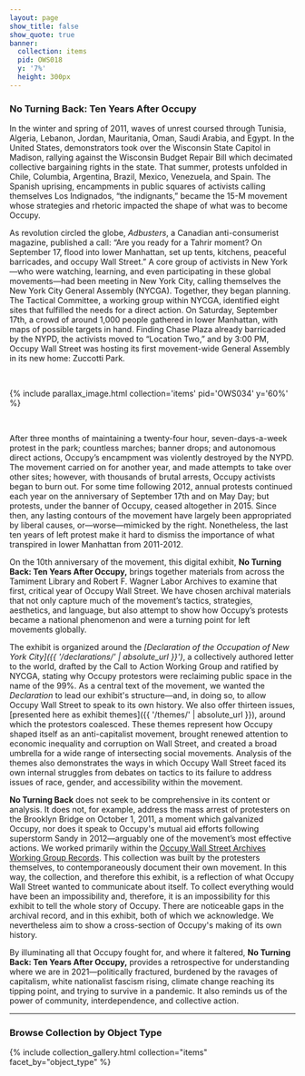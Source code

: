 ```yaml
---
layout: page
show_title: false
show_quote: true
banner:
  collection: items
  pid: OWS018
  y: '7%'
  height: 300px
---
```





### **No Turning Back: Ten Years After Occupy**

In the winter and spring of 2011, waves of unrest coursed through Tunisia, Algeria, Lebanon, Jordan, Mauritania, Oman, Saudi Arabia, and Egypt. In the United States, demonstrators took over the Wisconsin State Capitol in Madison, rallying against the Wisconsin Budget Repair Bill which decimated collective bargaining rights in the state. That summer, protests unfolded in Chile, Columbia, Argentina, Brazil, Mexico, Venezuela, and Spain. The Spanish uprising, encampments in public squares of activists calling themselves Los Indignados, “the indignants,” became the 15-M movement whose strategies and rhetoric impacted the shape of what was to become Occupy.

As revolution circled the globe, _Adbusters_, a Canadian anti-consumerist magazine, published a call: “Are you ready for a Tahrir moment? On September 17, flood into lower Manhattan, set up tents, kitchens, peaceful barricades, and occupy Wall Street.” A core group of activists in New York—who were watching, learning, and even participating in these global movements—had been meeting in New York City, calling themselves the New York City General Assembly (NYCGA). Together, they began planning. The Tactical Committee, a working group within NYCGA, identified eight sites that fulfilled the needs for a direct action. On Saturday, September 17th, a crowd of around 1,000 people gathered in lower Manhattan, with maps of possible targets in hand. Finding Chase Plaza already barricaded by the NYPD, the activists moved to “Location Two,” and by 3:00 PM, Occupy Wall Street was hosting its first movement-wide General Assembly in its new home: Zuccotti Park.

<br>

{% include parallax_image.html collection='items' pid='OWS034' y='60%' %}

<br>

After three months of maintaining a twenty-four hour, seven-days-a-week protest in the park; countless marches; banner drops; and autonomous direct actions, Occupy’s encampment was violently destroyed by the NYPD. The movement carried on for another year, and made attempts to take over other sites; however, with thousands of brutal arrests, Occupy activists began to burn out. For some time following 2012, annual protests continued each year on the anniversary of September 17th and on May Day; but protests, under the banner of Occupy, ceased altogether in 2015. Since then, any lasting contours of the movement have largely been appropriated by liberal causes, or—worse—mimicked by the right. Nonetheless, the last ten years of left protest make it hard to dismiss the importance of what transpired in lower Manhattan from 2011-2012.

On the 10th anniversary of the movement, this digital exhibit, **No Turning Back: Ten Years After Occupy,** brings together materials from across the Tamiment Library and Robert F. Wagner Labor Archives to examine that first, critical year of Occupy Wall Street. We have chosen archival materials that not only capture much of the movement’s tactics, strategies, aesthetics, and language, but also attempt to show how Occupy’s protests became a national phenomenon and were a turning point for left movements globally.

The exhibit is organized around the _[Declaration of the Occupation of New York City]({{ '/declarations/' | absolute_url }}')_, a collectively authored letter to the world, drafted by the Call to Action Working Group and ratified by NYCGA, stating why Occupy protestors were reclaiming public space in the name of the 99%. As a central text of the movement, we wanted the _Declaration_ to lead our exhibit's structure—and, in doing so, to allow Occupy Wall Street to speak to its own history. We also offer thirteen issues, [presented here as exhibit themes]({{ '/themes/' | absolute_url }}), around which the protestors coalesced. These themes represent how Occupy shaped itself as an anti-capitalist movement, brought renewed attention to economic inequality and corruption on Wall Street, and created a broad umbrella for a wide range of intersecting social movements. Analysis of the themes also demonstrates the ways in which Occupy Wall Street faced its own internal struggles from debates on tactics to its failure to address issues of race, gender, and accessibility within the movement.

**No Turning Back** does not seek to be comprehensive in its content or analysis. It does not, for example, address the mass arrest of protesters on the Brooklyn Bridge on October 1, 2011, a moment which galvanized Occupy, nor does it speak to Occupy's mutual aid efforts following superstorm Sandy in 2012—arguably one of the movement’s most effective actions. We worked primarily within the [Occupy Wall Street Archives Working Group Records](http://dlib.nyu.edu/findingaids/html/tamwag/tam_630/). This collection was built by the protesters themselves, to contemporaneously document their own movement. In this way, the collection, and therefore this exhibit, is a reflection of what Occupy Wall Street wanted to communicate about itself. To collect everything would have been an impossibility and, therefore, it is an impossibility for this exhibit to tell the whole story of Occupy. There are noticeable gaps in the archival record, and in this exhibit, both of which we acknowledge. We nevertheless aim to show a cross-section of Occupy's making of its own history.

By illuminating all that Occupy fought for, and where it faltered, **No Turning Back: Ten Years After Occupy,** provides a retrospective for understanding where we are in 2021—politically fractured, burdened by the ravages of capitalism, white nationalist fascism rising, climate change reaching its tipping point, and trying to survive in a pandemic. It also reminds us of the power of community, interdependence, and collective action.



<hr>

### Browse Collection by Object Type

{% include collection_gallery.html collection="items" facet_by="object_type" %}
